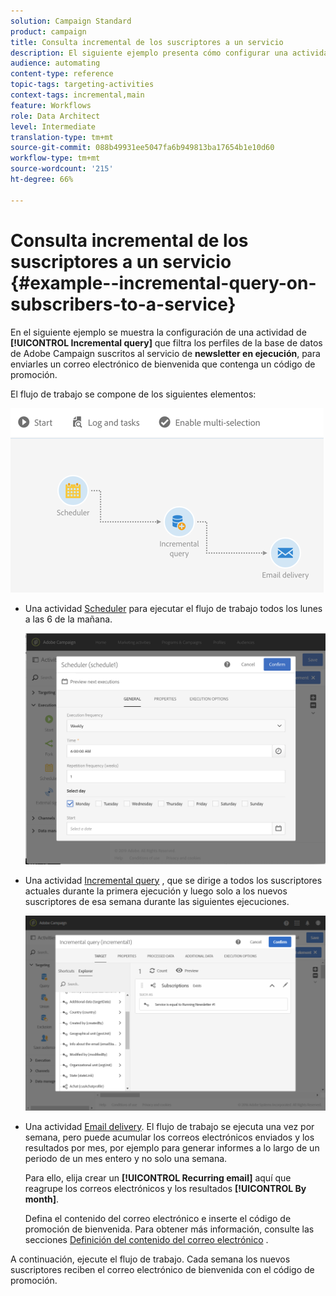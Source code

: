 ```yaml
---
solution: Campaign Standard
product: campaign
title: Consulta incremental de los suscriptores a un servicio
description: El siguiente ejemplo presenta cómo configurar una actividad de consulta incremental para filtrar los suscriptores a un servicio.
audience: automating
content-type: reference
topic-tags: targeting-activities
context-tags: incremental,main
feature: Workflows
role: Data Architect
level: Intermediate
translation-type: tm+mt
source-git-commit: 088b49931ee5047fa6b949813ba17654b1e10d60
workflow-type: tm+mt
source-wordcount: '215'
ht-degree: 66%

---
```



# Consulta incremental de los suscriptores a un servicio {#example--incremental-query-on-subscribers-to-a-service}

En el siguiente ejemplo se muestra la configuración de una actividad de **[!UICONTROL Incremental query]** que filtra los perfiles de la base de datos de Adobe Campaign suscritos al servicio de **newsletter en ejecución**, para enviarles un correo electrónico de bienvenida que contenga un código de promoción.

El flujo de trabajo se compone de los siguientes elementos:

![](assets/incremental_query_example1.png)

* Una actividad [Scheduler](../../automating/using/scheduler.md) para ejecutar el flujo de trabajo todos los lunes a las 6 de la mañana.

   ![](assets/incremental_query_example2.png)

* Una actividad [Incremental query](../../automating/using/incremental-query.md) , que se dirige a todos los suscriptores actuales durante la primera ejecución y luego solo a los nuevos suscriptores de esa semana durante las siguientes ejecuciones.

   ![](assets/incremental_query_example3.png)

* Una actividad [Email delivery](../../automating/using/email-delivery.md). El flujo de trabajo se ejecuta una vez por semana, pero puede acumular los correos electrónicos enviados y los resultados por mes, por ejemplo para generar informes a lo largo de un periodo de un mes entero y no solo una semana.

   Para ello, elija crear un **[!UICONTROL Recurring email]** aquí que reagrupe los correos electrónicos y los resultados **[!UICONTROL By month]**.

   Defina el contenido del correo electrónico e inserte el código de promoción de bienvenida. Para obtener más información, consulte las secciones [Definición del contenido del correo electrónico](../../designing/using/personalization.md) .

A continuación, ejecute el flujo de trabajo. Cada semana los nuevos suscriptores reciben el correo electrónico de bienvenida con el código de promoción.
